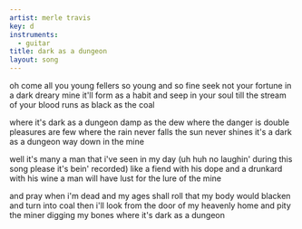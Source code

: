 ```yaml
---
artist: merle travis
key: d
instruments:
  - guitar
title: dark as a dungeon
layout: song
---
```

oh come all you young fellers so young and so fine
seek not your fortune in a dark dreary mine
it'll form as a habit and seep in your soul
till the stream of your blood runs as black as the coal

where it's dark as a dungeon damp as the dew
where the danger is double pleasures are few
where the rain never falls the sun never shines
it's a dark as a dungeon way down in the mine

well it's many a man that i've seen in my day
(uh huh no laughin' during this song please it's bein' recorded)
like a fiend with his dope and a drunkard with his wine
a man will have lust for the lure of the mine

and pray when i'm dead and my ages shall roll
that my body would blacken and turn into coal
then i'll look from the door of my heavenly home
and pity the miner digging my bones
where it's dark as a dungeon